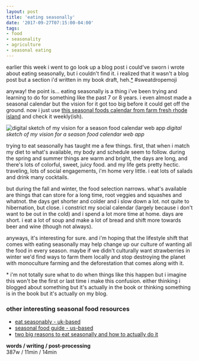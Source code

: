 ```yaml
---
layout: post
title: 'eating seasonally'
date: '2017-09-27T07:15:00-04:00'
tags:
- food
- seasonality
- agriculture
- seasonal eating
--- 
```


earlier this week i went to go look up a blog post i could've sworn i wrote about eating seasonally, but i couldn't find it. i realized that it wasn't a blog post but a section i'd written in my book draft, heh.[*](#footnote) #sweatdropemoji

anyway! the point is... eating seasonally is a thing i've been trying and learning to do for something like the past 7 or 8 years. i even almost made a seasonal calendar but the vision for it got too big before it could get off the ground. now i just use [this seasonal foods calendar from farm fresh rhode island](http://www.farmfresh.org/learn/harvestcalendar.php) and check it weekly(ish). 

![digital sketch of my vision for a season food calendar web app](http://68.media.tumblr.com/c7712318bc9a1fff9a7e96ced5e4bfd6/tumblr_ncquehSDX11u00rnco1_500.png)
_digital sketch of my vision for a season food calendar web app_

trying to eat seasonally has taught me a few things. first, that when i match my diet to what's available, my body and schedule seem to follow. during the spring and summer things are warm and bright, the days are long, and there's lots of colorful, sweet, juicy food. and my life gets pretty hectic. traveling, lots of social engagements, i'm home very little. i eat lots of salads and drink many cocktails.

but during the fall and winter, the food selection narrows. what's available are things that can store for a long time, root veggies and squashes and whatnot. the days get shorter and colder and i slow down a lot. not quite to hibernation, but close. i constrict my social calendar (largely because i don't want to be out in the cold) and i spend a lot more time at home. days are short. i eat a lot of soup and make a lot of bread and shift more towards beer and wine (though not always). 

anyways, it's interesting for sure. and i'm hoping that the lifestyle shift that comes with eating seasonally may help change up our culture of wanting all the food in every season. maybe if we didn't culturally want strawberries in winter we'd find ways to farm them locally and stop destroying the planet with monoculture farming and the deforestation that comes along with it. 

<a name="footnote">&#042;</a> i'm not totally sure what to do when things like this happen but i imagine this won't be the first or last time i make this confusion. either thinking i blogged about something but it's actually in the book or thinking something is in the book but it's actually on my blog. 

### other interesting seasonal food resources

* [eat seasonably - uk-based](http://eatseasonably.co.uk/what-to-eat-now/calendar/)
* [seasonal food guide - us-based](https://www.seasonalfoodguide.org/)
* [two big reasons to eat seasonally and how to actually do it](http://dontwastethecrumbs.com/2013/04/two-big-reasons-to-eat-seasonally-how-to-actually-do-it/)

<!-- hyperlink bank -->

**words / writing / post-processing**  
387w / 11min / 14min